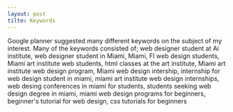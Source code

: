 ```yaml
---
layout: post
tilte: Keywords
---
```


Google planner suggested many different keywords on the subject of my interest. Many of the keywords consisted of; web designer student at Ai institute, web designer student in Miami, Miami, Fl web design students, Miami art institute web students, html classes at the art institute, Miami art institute web design program, Miami web design intership, internship for web design student in miami, miami art institute web design internships, web desing conferences in miami for students, students seeking web design degree in miami, miami web design programs for beginners, beginner's tutorial for web design, css tutorials for beginners
